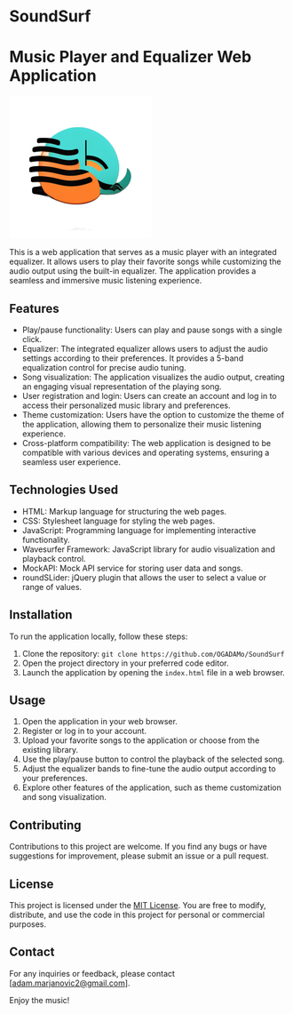 # SoundSurf
# Music Player and Equalizer Web Application

![Music Player and Equalizer](assets/img/logo.png)

This is a web application that serves as a music player with an integrated equalizer. It allows users to play their favorite songs while customizing the audio output using the built-in equalizer. The application provides a seamless and immersive music listening experience.

## Features

- Play/pause functionality: Users can play and pause songs with a single click.
- Equalizer: The integrated equalizer allows users to adjust the audio settings according to their preferences. It provides a 5-band equalization control for precise audio tuning.
- Song visualization: The application visualizes the audio output, creating an engaging visual representation of the playing song.
- User registration and login: Users can create an account and log in to access their personalized music library and preferences.
- Theme customization: Users have the option to customize the theme of the application, allowing them to personalize their music listening experience.
- Cross-platform compatibility: The web application is designed to be compatible with various devices and operating systems, ensuring a seamless user experience.

## Technologies Used

- HTML: Markup language for structuring the web pages.
- CSS: Stylesheet language for styling the web pages.
- JavaScript: Programming language for implementing interactive functionality.
- Wavesurfer Framework: JavaScript library for audio visualization and playback control.
- MockAPI: Mock API service for storing user data and songs.
- roundSLider: jQuery plugin that allows the user to select a value or range of values.

## Installation

To run the application locally, follow these steps:

1. Clone the repository: `git clone https://github.com/OGADAMo/SoundSurf`
2. Open the project directory in your preferred code editor.
3. Launch the application by opening the `index.html` file in a web browser.

## Usage

1. Open the application in your web browser.
2. Register or log in to your account.
3. Upload your favorite songs to the application or choose from the existing library.
4. Use the play/pause button to control the playback of the selected song.
5. Adjust the equalizer bands to fine-tune the audio output according to your preferences.
6. Explore other features of the application, such as theme customization and song visualization.

## Contributing

Contributions to this project are welcome. If you find any bugs or have suggestions for improvement, please submit an issue or a pull request.

## License

This project is licensed under the [MIT License](link_to_license_file). You are free to modify, distribute, and use the code in this project for personal or commercial purposes.

## Contact

For any inquiries or feedback, please contact [adam.marjanovic2@gmail.com].

Enjoy the music!
